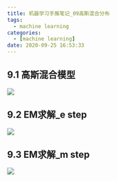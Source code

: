 ```yaml
---
title: 机器学习手推笔记_09高斯混合分布
tags:
  - machine learning
categories:
  - [machine learning]
date: 2020-09-25 16:53:33
---
```


## 9.1 高斯混合模型

![](https://cdn.jsdelivr.net/gh/gscr10/picture/2020-9-25/1601023298496-092515100292_4IMG_20190604_202310.jpg)


## 9.2 EM求解_e step

![](https://cdn.jsdelivr.net/gh/gscr10/picture/2020-9-25/1601023310986-092515100292_5IMG_20190604_202320.jpg)

## 9.3 EM求解_m step

![](https://cdn.jsdelivr.net/gh/gscr10/picture/2020-9-25/1601023320665-092515100292_3IMG_20190604_201943.jpg)





